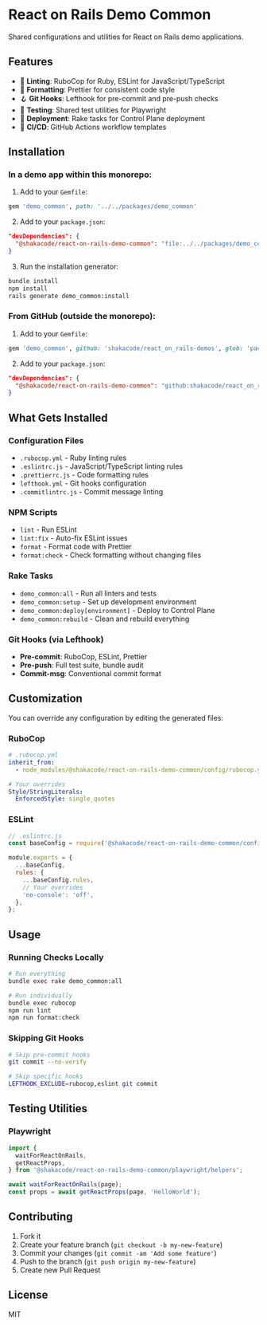 # React on Rails Demo Common

Shared configurations and utilities for React on Rails demo applications.

## Features

- 🎨 **Linting**: RuboCop for Ruby, ESLint for JavaScript/TypeScript
- 💅 **Formatting**: Prettier for consistent code style
- 🪝 **Git Hooks**: Lefthook for pre-commit and pre-push checks
- 🧪 **Testing**: Shared test utilities for Playwright
- 🚀 **Deployment**: Rake tasks for Control Plane deployment
- 🔧 **CI/CD**: GitHub Actions workflow templates

## Installation

### In a demo app within this monorepo:

1. Add to your `Gemfile`:

```ruby
gem 'demo_common', path: '../../packages/demo_common'
```

2. Add to your `package.json`:

```json
"devDependencies": {
  "@shakacode/react-on-rails-demo-common": "file:../../packages/demo_common"
}
```

3. Run the installation generator:

```bash
bundle install
npm install
rails generate demo_common:install
```

### From GitHub (outside the monorepo):

1. Add to your `Gemfile`:

```ruby
gem 'demo_common', github: 'shakacode/react_on_rails-demos', glob: 'packages/demo_common/*.gemspec'
```

2. Add to your `package.json`:

```json
"devDependencies": {
  "@shakacode/react-on-rails-demo-common": "github:shakacode/react_on_rails-demos#main"
}
```

## What Gets Installed

### Configuration Files

- `.rubocop.yml` - Ruby linting rules
- `.eslintrc.js` - JavaScript/TypeScript linting rules
- `.prettierrc.js` - Code formatting rules
- `lefthook.yml` - Git hooks configuration
- `.commitlintrc.js` - Commit message linting

### NPM Scripts

- `lint` - Run ESLint
- `lint:fix` - Auto-fix ESLint issues
- `format` - Format code with Prettier
- `format:check` - Check formatting without changing files

### Rake Tasks

- `demo_common:all` - Run all linters and tests
- `demo_common:setup` - Set up development environment
- `demo_common:deploy[environment]` - Deploy to Control Plane
- `demo_common:rebuild` - Clean and rebuild everything

### Git Hooks (via Lefthook)

- **Pre-commit**: RuboCop, ESLint, Prettier
- **Pre-push**: Full test suite, bundle audit
- **Commit-msg**: Conventional commit format

## Customization

You can override any configuration by editing the generated files:

### RuboCop

```yaml
# .rubocop.yml
inherit_from:
  - node_modules/@shakacode/react-on-rails-demo-common/config/rubocop.yml

# Your overrides
Style/StringLiterals:
  EnforcedStyle: single_quotes
```

### ESLint

```javascript
// .eslintrc.js
const baseConfig = require('@shakacode/react-on-rails-demo-common/configs/eslint.config.js');

module.exports = {
  ...baseConfig,
  rules: {
    ...baseConfig.rules,
    // Your overrides
    'no-console': 'off',
  },
};
```

## Usage

### Running Checks Locally

```bash
# Run everything
bundle exec rake demo_common:all

# Run individually
bundle exec rubocop
npm run lint
npm run format:check
```

### Skipping Git Hooks

```bash
# Skip pre-commit hooks
git commit --no-verify

# Skip specific hooks
LEFTHOOK_EXCLUDE=rubocop,eslint git commit
```

## Testing Utilities

### Playwright

```javascript
import {
  waitForReactOnRails,
  getReactProps,
} from '@shakacode/react-on-rails-demo-common/playwright/helpers';

await waitForReactOnRails(page);
const props = await getReactProps(page, 'HelloWorld');
```

## Contributing

1. Fork it
2. Create your feature branch (`git checkout -b my-new-feature`)
3. Commit your changes (`git commit -am 'Add some feature'`)
4. Push to the branch (`git push origin my-new-feature`)
5. Create new Pull Request

## License

MIT

